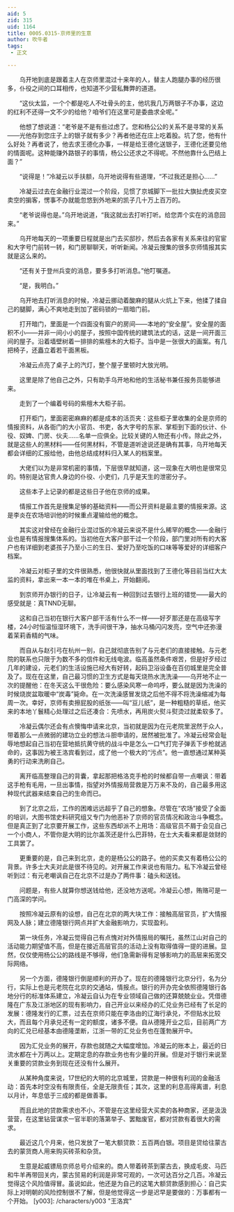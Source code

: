 ```yaml
---
aid: 5
zid: 315
uid: 1164
title: 0005.0315-京师里的生意
author: 吹牛者
tags: 
 - 正文

---
```




　　乌开地到底是跟着主人在京师里混过十来年的人，替主人跑腿办事的经历很多，仆役之间的口耳相传，也知道不少营私舞弊的道道。

　　“这伙太监，一个个都是吃人不吐骨头的主，他坑我几万两银子不办事，这边的红利不还得一文不少的给他？咱爷们在这里可是委曲求全呢。”

　　他想了想说道：“老爷是不是有些过虑了。您和杨公公的关系不是寻常的关系——光他存到您庄子上的银子就有多少？再者他还在庄上吃着股。坑了您，他有什么好处？再者说了，他去求王德化办事，一样是给王德化送银子，王德化还要见他的情面呢。这种能赚外路银子的事情，杨公公还求之不得呢。不然他靠什么巴结上面？”

　　“说得是！”冷凝云以手扶额，乌开地说得有些道理，“不过我还是担心……”

　　冷凝云过去在金融行业混过一个阶段，见惯了京城脚下一批拉大旗扯虎皮买空卖空的掮客，愣事不办就能忽悠到外地来的凯子几十万上百万的。

　　“老爷说得也是。”乌开地说道，“我这就出去打听打听。给您弄个实在的消息回来。”

　　乌开地每天的一项重要日程就是出门去买邸抄，然后去各家有关系来往的官宦和大字号门前转一转，和门房聊聊天，听听新闻。冷凝云搜集的很多京师情报其实就是这么来的。

　　“还有关于登州兵变的消息，要多多打听消息。”他叮嘱道。

　　“是，我明白。”

　　乌开地去打听消息的时候，冷凝云挪动着酸麻的腿从火炕上下来，他揉了揉自己的腿脚，满心不爽地走到加了密码锁的一扇暗门前。

　　打开暗门，里面是一个四面没有窗户的房间——本地的“安全屋”。安全屋的面积不小——并非一间小小的屋子，按照中国传统的建筑法式的话，这是一间开面三间的屋子。沿着墙壁树着一排排的紫檀木的大柜子。当中是一张很大的画案。有几把椅子，还矗立着若干面黑板。

　　冷凝云点亮了桌子上的汽灯，整个屋子里顿时大放光明。

　　这里是除了他自己之外，只有助手乌开地和他的生活秘书兼任报务员能够进来。

　　走到了一个编着号码的紫檀木大柜子前。

　　打开柜门，里面密密麻麻的都是成本的活页夹：这些柜子里收集的全是京师的情报资料，从各衙门的大小官员、书吏，各大字号的东家、掌柜到下面的伙计、仆役、奴婢、门房、伙夫……名单一应俱全。比较关键的人物还有小传。除此之外，就是这些人的黑材料——任何黑材料，不管是道听途说还是确有其事，乌开地每天都会详细的汇报给他，由他总结成材料归入某人的档案里。

　　大佬们以为是非常机密的事情，下层很早就知道，这一现象在大明也是很常见的。特别是达官贵人身边的仆役、小吏们，几乎是天生的泄密分子。

　　这些本子上记录的都是这些日子他在京师的成果。

　　情报工作首先是搜集足够的基础资料——而公开资料是最主要的情报来源。这是李炎在农场培训他的时候重点灌输给他的概念。

　　其实这对曾经在金融行业混过饭的冷凝云来说不是什么稀罕的概念——金融行业也是有情报搜集体系的。当初他在大客户部干过一个阶段，部门里对所有的大客户也有详细到老婆孩子乃至小三的生日、爱好乃至吃饭的口味等等爱好的详细客户档案。

　　冷凝云对柜子里的文件很熟悉，他很快就从里面找到了王德化等目前当红大太监的资料，拿出来一本一本的堆在书桌上，开始翻阅。

　　到京师开办银行的日子，让冷凝云有一种回到过去银行上班的错觉——最大的感受就是：真TNND无聊。

　　这和自己当初在银行大客户部干活有什么不一样——好歹那还是在高级写字楼，24小时恒温恒湿环境下，洗手间很干净，抽水马桶闪闪发亮，空气中还弥漫着茉莉香精的气味。

　　而自从与赵引弓在杭州一别，自己就彻底告别了与元老们的直接接触。与元老院的联系也只限于为数不多的信件和无线电波。临高虽然条件艰苦，但是好歹经过几年的建设，元老们的生活设施已经大有好转，起码卫浴设备在百仞城里是完全普及了。现在在这里，自己最习惯的卫生方式是每天烧热水洗洗澡——乌开地不止一次的提醒他：在冬天这么干很危险：要么感染风寒一命呜呼，要么就是因为洗澡的时候烧炭盆取暖中“炭毒”毙命。在一次洗澡感冒发烧之后他不得不将洗澡缩减为每周一次。幸好，京师有卖擦屁股的纸张——叫“豆儿纸”，是一种粗糙的草纸，他买来的本地丫鬟精心处理过之后还凑合：先喷水，再用炭火熨斗熨烫过就柔软多了。

　　冷凝云偶尔还会有点懊悔申请来北京，当初就是因为在元老院里泯然于众人，带着那么一点微弱的建功立业的想法斗胆申请的，居然被批准了。冷凝云经常会耻辱地想起自己当初在营地抵抗黄守统的战斗中是怎么一口气打完子弹丢下步枪就逃命的，这事因为被王洛宾看到过，成了他一个极大的“污点”。他一直想通过某种英勇的行动来洗刷自己。

　　离开临高整理自己的背囊，拿起那把格洛克手枪的时候都自带一点嘲讽：带着这手枪有毛用，一旦出事情，指望对外情报局营救是万万来不及的，自己最多用这种现代武器来结束自己的生命而已。

　　到了北京之后，工作的困难远远超乎了自己的想象。尽管在“农场”接受了全面的培训，大图书馆史料研究组又专门为他恶补了京师的官员情况和政治斗争概念。但是真正到了北京要开展工作，这些东西却派不上用场：高级官员不屑于会见自己一个小商人，不管你是大明的比尔盖茨还是什么巴菲特，在士大夫看来都是敛财的工具罢了。

　　更重要的是，自己来到北京，走的是杨公公的路子。他的买卖又有着杨公公的背景。许多士大夫对此是很不待见的。对开展工作来说也有阻力。私下冷凝云曾经听到过：有元老嘲讽自己在北京不过是办了两件事：磕头和送钱。

　　问题是，有些人就算你想送钱给他，还没地方送呢。冷凝云心想，贿赂可是一门高深的学问。

　　按照冷凝云原有的设想，自己在北京的两大块工作：接触高层官员，扩大情报网及人脉；建立德隆银行网点并扩大金融影响力，实现盈利。

　　第一块任务，冷凝云觉得自己有点愧对对外情报局的嘱托，虽然江山对自己的活动能力期望值不高，但是在接近高层官员的活动上没有取得值得一提的进展。显然，仅仅使用杨公公的路线是不够得，他们急需新得有足够影响力的高层来拓宽交际网络。

　　另一个方面，德隆银行倒是顺利的开办了。现在的德隆银行北京分行，名为分行，实际上也是元老院在北京的交通站，情报点。银行的开办完全依照德隆银行各地分行的标准体系建立，冷凝云自认为在专业领域自己做的还算兢兢业业。凭借德隆在广东及江浙地区的现有影响力，自己开业以来经办的汇兑业务已经有了长足的发展：德隆发行的汇票，过去在京师只能在李洛由的辽海行承兑，不但贴水比较大，而且每个月承兑还有一定的额度，诸多不便。自从德隆开业之后，目前两广方向的汇兑已经基本由德隆垄断，江浙一带的汇兑业务也在蓬勃展开中。

　　因为汇兑业务的展开，存款也就随之大幅度增加。冷凝云的账本上，最近的日流水都在十万两以上。定期定息的存款业务也有少量的开展。但是对于银行来说至关重要的贷款业务到现在还没有什么展开。

　　从某种角度来说，17世纪的大明的北京城里，贷款是一种很有利润的金融活动：首先本时空没有有限责任，全是无限责任；其次，这里的利息高得离谱，利息以月计，年息低于三成的都是做善事。

　　而且此地的贷款需求也不小，不管是在这里经营大买卖的各种商家，还是汲汲营营，在这里钻营谋求一官半职的落第举子、罢黜废官，都对贷款有着很大的需求。

　　最近这几个月来，他只发放了一笔大额贷款：五百两白银。项目是贷给往蒙古去的蒙货商人用来购买砖茶和杂货。

　　生意是起威镖局京师总号介绍来的。商人带着砖茶到蒙古去，换成毛皮、马匹和牛羊再带回关内，蒙古贸易的利润是非常可观的，一次可达百分之几百。冷凝云觉得这个风险值得冒。虽说如此，他还是为自己的这笔大额贷款感到担心：自己实际上对明朝的风险控制很不了解，但是他觉得这一步是迟早是要做的：万事都有一个开始。
[y003]: /characters/y003 "王洛宾"



